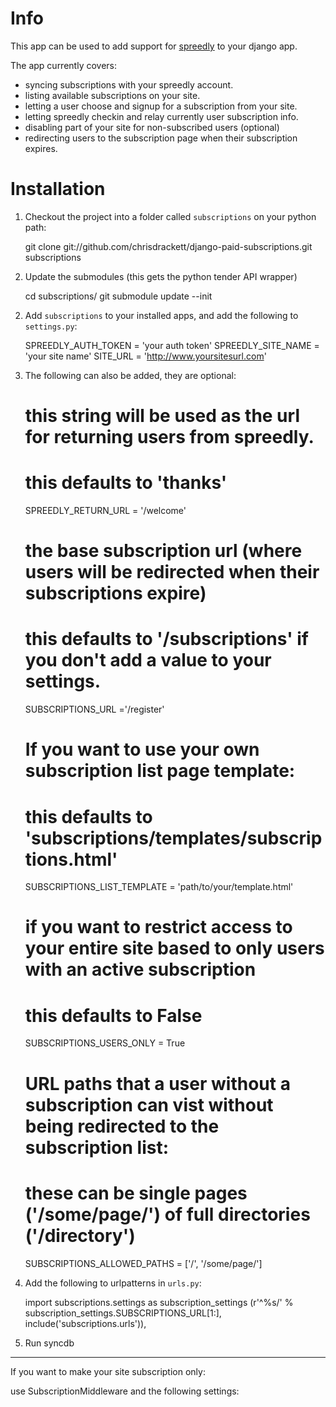Info
====

This app can be used to add support for [spreedly](https://spreedly.com/) to your django app.

The app currently covers:

* syncing subscriptions with your spreedly account.
* listing available subscriptions on your site.
* letting a user choose and signup for a subscription from your site.
* letting spreedly checkin and relay currently user subscription info.
* disabling part of your site for non-subscribed users (optional)
* redirecting users to the subscription page when their subscription expires.

Installation
============

1. Checkout the project into a folder called `subscriptions` on your python path:

	git clone git://github.com/chrisdrackett/django-paid-subscriptions.git subscriptions

2. Update the submodules (this gets the python tender API wrapper)

	cd subscriptions/
	git submodule update --init

2) Add `subscriptions` to your installed apps, and add the following to `settings.py`:

	SPREEDLY_AUTH_TOKEN = 'your auth token'
	SPREEDLY_SITE_NAME = 'your site name'
	SITE_URL = 'http://www.yoursitesurl.com'

3) The following can also be added, they are optional:

	# this string will be used as the url for returning users from spreedly.
	# this defaults to 'thanks'
	SPREEDLY_RETURN_URL = '/welcome'

	# the base subscription url (where users will be redirected when their subscriptions expire)
	# this defaults to '/subscriptions' if you don't add a value to your settings.
	SUBSCRIPTIONS_URL ='/register'

	# If you want to use your own subscription list page template:
	# this defaults to 'subscriptions/templates/subscriptions.html'
	SUBSCRIPTIONS_LIST_TEMPLATE = 'path/to/your/template.html'

	# if you want to restrict access to your entire site based to only users with an active subscription
	# this defaults to False
	SUBSCRIPTIONS_USERS_ONLY = True
	
	# URL paths that a user without a subscription can vist without being redirected to the subscription list:
	# these can be single pages ('/some/page/') of full directories ('/directory')
	SUBSCRIPTIONS_ALLOWED_PATHS = ['/', '/some/page/']

3) Add the following to urlpatterns in `urls.py`:

	import subscriptions.settings as subscription_settings
	(r'^%s/' % subscription_settings.SUBSCRIPTIONS_URL[1:], include('subscriptions.urls')),

4) Run syncdb

----

If you want to make your site subscription only:

use SubscriptionMiddleware and the following settings:


